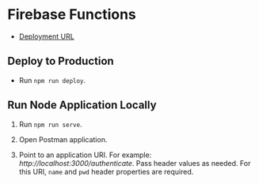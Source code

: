 # Firebase Functions

- [Deployment URL](https://us-central1-planavsky-com.cloudfunctions.net/app/)

## Deploy to Production

- Run `npm run deploy`.

## Run Node Application Locally

1. Run `npm run serve`.

2. Open Postman application.

3. Point to an application URI. For example: *http://localhost:3000/authenticate*. Pass header values as needed. For this URI, `name` and `pwd` header properties are required.
